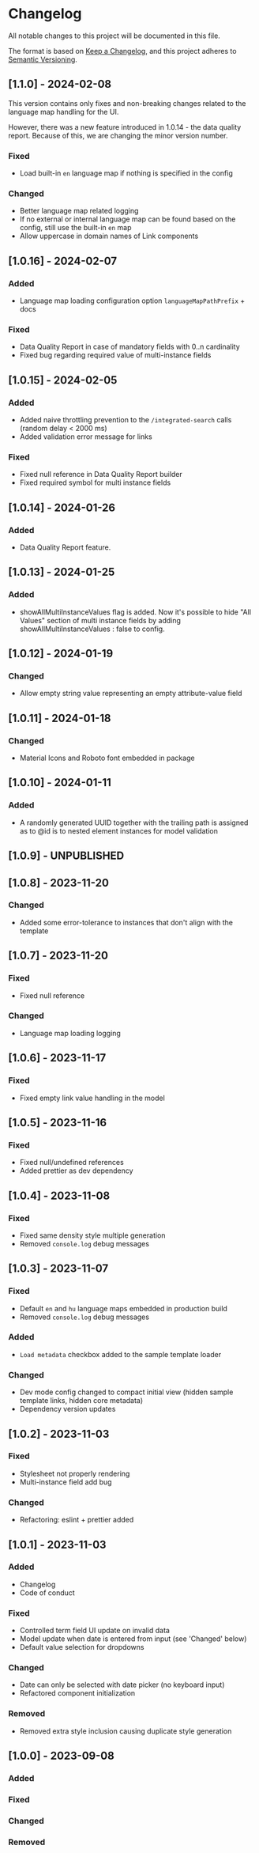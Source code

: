 # Changelog

All notable changes to this project will be documented in this file.

The format is based on [Keep a Changelog](https://keepachangelog.com/en/1.0.0/),
and this project adheres to [Semantic Versioning](https://semver.org/spec/v2.0.0.html).

## [1.1.0] - 2024-02-08

This version contains only fixes and non-breaking changes related to the language map handling for the UI.

However, there was a new feature introduced in 1.0.14 - the data quality report. Because of this, we are changing the minor version number.

### Fixed
- Load built-in `en` language map if nothing is specified in the config

### Changed
- Better language map related logging
- If no external or internal language map can be found based on the config, still use the built-in `en` map
- Allow uppercase in domain names of Link components

## [1.0.16] - 2024-02-07

### Added
- Language map loading configuration option `languageMapPathPrefix` + docs

### Fixed
- Data Quality Report in case of mandatory fields with 0..n cardinality
- Fixed bug regarding required value of multi-instance fields

## [1.0.15] - 2024-02-05

### Added
- Added naive throttling prevention to the `/integrated-search` calls (random delay < 2000 ms)
- Added validation error message for links

### Fixed
- Fixed null reference in Data Quality Report builder
- Fixed required symbol for multi instance fields

## [1.0.14] - 2024-01-26

### Added

- Data Quality Report feature.

## [1.0.13] - 2024-01-25

### Added

- showAllMultiInstanceValues flag is added.
  Now it's possible to hide "All Values" section of multi instance fields by adding showAllMultiInstanceValues : false to config.


## [1.0.12] - 2024-01-19

### Changed

- Allow empty string value representing an empty attribute-value field

## [1.0.11] - 2024-01-18

### Changed

- Material Icons and Roboto font embedded in package

## [1.0.10] - 2024-01-11

### Added
- A randomly generated UUID together with the trailing path is assigned as to @id is to nested element instances for model validation

## [1.0.9] - UNPUBLISHED

## [1.0.8] - 2023-11-20

### Changed
- Added some error-tolerance to instances that don't align with the template

## [1.0.7] - 2023-11-20

### Fixed
- Fixed null reference

### Changed
- Language map loading logging

## [1.0.6] - 2023-11-17

### Fixed
- Fixed empty link value handling in the model

## [1.0.5] - 2023-11-16

### Fixed
- Fixed null/undefined references
- Added prettier as dev dependency

## [1.0.4] - 2023-11-08

### Fixed
- Fixed same density style multiple generation
- Removed `console.log` debug messages

## [1.0.3] - 2023-11-07

### Fixed
- Default `en` and `hu` language maps embedded in production build
- Removed `console.log` debug messages

### Added
- `Load metadata` checkbox added to the sample template loader

### Changed
- Dev mode config changed to compact initial view (hidden sample template links, hidden core metadata)
- Dependency version updates

## [1.0.2] - 2023-11-03

### Fixed
- Stylesheet not properly rendering
- Multi-instance field add bug

### Changed
- Refactoring: eslint + prettier added

## [1.0.1] - 2023-11-03

### Added
- Changelog
- Code of conduct

### Fixed
- Controlled term field UI update on invalid data
- Model update when date is entered from input (see 'Changed' below)
- Default value selection for dropdowns

### Changed
- Date can only be selected with date picker (no keyboard input)
- Refactored component initialization

### Removed
- Removed extra style inclusion causing duplicate style generation

## [1.0.0] - 2023-09-08

### Added

### Fixed

### Changed

### Removed
